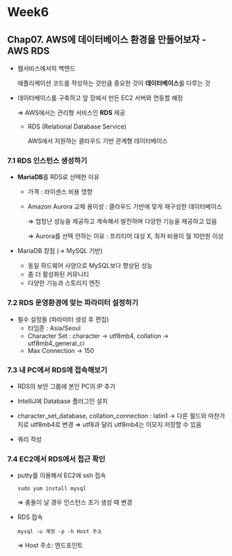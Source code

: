 # Week6

## Chap07. AWS에 데이터베이스 환경을 만들어보자 - AWS RDS

- 웹서비스에서의 백엔드
    
    애플리케이션 코드를 작성하는 것만큼 중요한 것이 **데이터베이스**를 다루는 것
    
- 데이터베이스를 구축하고 앞 장에서 만든 EC2 서버와 연동할 예정
    
    ⇒ AWS에서는 관리형 서비스인 **RDS** 제공
    
    - RDS (Relational Database Service)
        
        AWS에서 지원하는 클라우드 기반 관계형 데이터베이스
        

### 7.1 RDS 인스턴스 생성하기

- **MariaDB**를 RDS로 선택한 이유
    - 가격 : 라이센스 비용 영향
    - Amazon Aurora 교체 용이성 : 클라우드 기반에 맞게 재구성한 데이터베이스
        
        ⇒ 엄청난 성능을 제공하고 계속해서 발전하며 다양한 기능을 제공하고 있음
        
        ⇒ Aurora를 선택 안하는 이유 : 프리티어 대상 X, 최저 비용이 월 10만원 이상
        
- MariaDB 장점 (→ MySQL 기반)
    - 동일 하드웨어 사양으로 MySQL보다 향상된 성능
    - 좀 더 활성화된 커뮤니티
    - 다양한 기능과 스토리지 엔진

### 7.2 RDS 운영환경에 맞는 파라미터 설정하기

- 필수 설정들 (파라미터 생성 후 편집)
    - 타임존 : Asia/Seoul
    - Character Set : character → utf8mb4, collation → utf8mb4_general_ci
    - Max Connection → 150

### 7.3 내 PC에서 RDS에 접속해보기

- RDS의 보안 그룹에 본인 PC의 IP 추가
- IntelliJ에 Database 플러그인 설치

- character_set_database, collation_connection : latin1 → 다른 필드와 마찬가지로 utf8mb4로 변경
    ⇒ utf8과 달리 utf8mb4는 이모지 저장할 수 있음

- 쿼리 작성

### 7.4 EC2에서 RDS에서 접근 확인

- putty를 이용해서 EC2에 ssh 접속
    
    `sudo yum install mysql`
    
    ⇒ 충돌이 날 경우 인스턴스 초기 생성 때 변경
    
- RDS 접속
    
    `mysql -u 계정 -p -h Host 주소`
    
    ⇒ Host 주소: 엔드포인트
